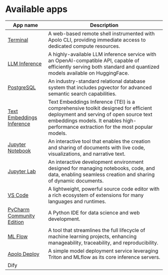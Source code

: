 # Available apps

| App name                                                                                    | Description                                                                                                                                                                                                         |
| ------------------------------------------------------------------------------------------- | ------------------------------------------------------------------------------------------------------------------------------------------------------------------------------------------------------------------- |
| [Terminal](apolo-console/apps/available-apps/terminal.md)                                   | A web-based remote shell instrumented with Apolo CLI, providing immediate access to dedicated compute resources.                                                                                                    |
| [LLM Inference](apolo-console/apps/available-apps/llm-inference.md)                         | A highly-available LLM inference service with an OpenAI-compatible API, capable of efficiently serving both standard and quantized models available on HuggingFace.                                                 |
| [PostgreSQL](apolo-console/apps/available-apps/postgre-sql.md)                              | An industry-standard relational database system that includes pgvector for advanced semantic search capabilities.                                                                                                   |
| [Text Embeddings Inference](apolo-console/apps/available-apps/text-embeddings-inference.md) | Text Embeddings Inference (TEI) is a comprehensive toolkit designed for efficient deployment and serving of open source text embeddings models. It enables high-performance extraction for the most popular models. |
| [Jupyter Notebook](apolo-console/apps/available-apps/jupyter-notebook.md)                   | An interactive tool that enables the creation and sharing of documents with live code, visualizations, and narrative text.                                                                                          |
| [Jupyter Lab](apolo-console/apps/available-apps/jupyter-lab.md)                             | An interactive development environment designed for managing notebooks, code, and data, enabling seamless creation and sharing of dynamic documents.                                                                |
| [VS Code](apolo-console/apps/available-apps/vs-code.md)                                     | A lightweight, powerful source code editor with a rich ecosystem of extensions for many languages and runtimes.                                                                                                     |
| [PyCharm Community Edition](apolo-console/apps/available-apps/py-charm.md)                  | A Python IDE for data science and web development.                                                                                                                                                                  |
| [ML Flow](apolo-console/apps/available-apps/ml-flow.md)                                     | A tool that streamlines the full lifecycle of machine learning projects, enhancing manageability, traceability, and reproducibility.                                                                                |
| [Apolo Deploy](apolo-console/apps/available-apps/apolo-deploy.md)                           | A simple model deployment service leveraging Triton and MLflow as its core inference servers.                                                                                                                       |
| Dify                                                                                        |                                                                                                                                                                                                                     |

